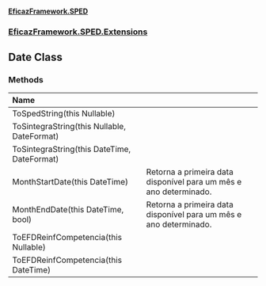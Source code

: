 #### [EficazFramework.SPED](EficazFrameworkSPED.md 'EficazFramework SPED')
### [EficazFramework.SPED.Extensions](EficazFramework.SPED.Extensions.md 'EficazFramework.SPED.Extensions')

## Date Class
### Methods

| Name | |
| :--- | :--- |
| ToSpedString(this Nullable<DateTime>) |  |
| ToSintegraString(this Nullable<DateTime>, DateFormat) |  |
| ToSintegraString(this DateTime, DateFormat) |  |
| MonthStartDate(this DateTime) | Retorna a primeira data disponível para um mês e ano determinado. |
| MonthEndDate(this DateTime, bool) | Retorna a primeira data disponível para um mês e ano determinado. |
| ToEFDReinfCompetencia(this Nullable<DateTime>) |  |
| ToEFDReinfCompetencia(this DateTime) |  |
